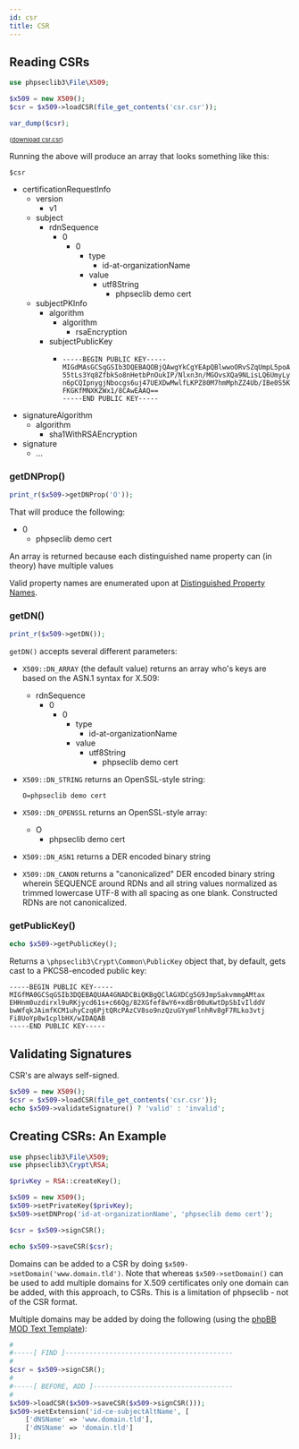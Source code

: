 ```yaml
---
id: csr
title: CSR
---
```


<script src="//ajax.googleapis.com/ajax/libs/jquery/1.12.4/jquery.min.js"></script>
<script src="/js/jquery.treeview.js"></script>
<link rel="stylesheet" href="/css/jquery.treeview.css">
<script>
var showPath = function() {
  path = '';
  parents = $(this).parents('li:visible');
  for (var i = parents.length - 1; i >= 0; i--) {
    name = $('.name', parents[i])[0].textContent;
    delimiter = isNaN(name) ? '\'' : '';
    path+= '[' + delimiter + name + delimiter + ']';
  }
  $('#path').html('<code id="path">$csr' + path + '</code>:');
};
$(document).ready(function() {
  $('.printr').treeview({
     persist: "location",
     collapsed: true,
     unique: true
   });
   $('.name,.hitarea').click(showPath);
   $('#path').html('<code id="path">$csr</code>');
});
</script>

## Reading CSRs

```php
use phpseclib3\File\X509;

$x509 = new X509();
$csr = $x509->loadCSR(file_get_contents('csr.csr'));

var_dump($csr);
```
<span style="font-size: 11px">([download csr.csr](/x509/csr.csr))</span>

Running the above will produce an array that looks something like this:

<code id="path">$csr</code>
<ul class="printr"><li><span class="name">certificationRequestInfo</span><ul><li><span class="name">version</span><ul><li>v1</li></ul></li><li><span class="name">subject</span><ul><li><span class="name">rdnSequence</span><ul><li><span class="name">0</span><ul><li><span class="name">0</span><ul><li><span class="name">type</span><ul><li>id-at-organizationName</li></ul></li><li><span class="name">value</span><ul><li><span class="name">utf8String</span><ul><li>phpseclib demo cert</li></ul></li></ul></li></ul></li></ul></li></ul></li></ul></li><li><span class="name">subjectPKInfo</span><ul><li><span class="name">algorithm</span><ul><li><span class="name">algorithm</span><ul><li>rsaEncryption</li></ul></li></ul></li><li><span class="name">subjectPublicKey</span><ul><li>

```
-----BEGIN PUBLIC KEY-----
MIGdMAsGCSqGSIb3DQEBAQOBjQAwgYkCgYEApQBlwwoORvSZqUmpL5poADLWsRBx
55tLs3Yq8ZfbkSo8nHetbPnOukIP/Nlxn3n/MGOvsXQa9NLisLQ6UmyLyJXXVW8F
n6pCQIpnygjNbocgs6uj47UEXDwMwlfLKPZ80M7hmMphZZ4Ub/IBe0S5KN77YxYv
FKGKfMNXKZWx1/8CAwEAAQ==
-----END PUBLIC KEY-----
```

</li></ul></li></ul></li></ul></li><li><span class="name">signatureAlgorithm</span><ul><li><span class="name">algorithm</span><ul><li>sha1WithRSAEncryption</li></ul></li></ul></li><li><span class="name">signature</span><ul><li>...</li></ul></li></ul>

### getDNProp()

```php
print_r($x509->getDNProp('O'));
```
That will produce the following:

<ul class="printr"><li><span class="name">0</span><ul><li>phpseclib demo cert</li></ul></li></ul>

An array is returned because each distinguished name property can (in theory) have multiple values

Valid property names are enumerated upon at [Distinguished Property Names](dnprops.md).

### getDN()

```php
print_r($x509->getDN());
```

`getDN()` accepts several different parameters:

- `X509::DN_ARRAY` (the default value) returns an array who's keys are based on the ASN.1 syntax for X.509:
  <ul class="printr"><li><span class="name">rdnSequence</span><ul><li><span class="name">0</span><ul><li><span class="name">0</span><ul><li><span class="name">type</span><ul><li>id-at-organizationName</li></ul></li><li><span class="name">value</span><ul><li><span class="name">utf8String</span><ul><li>phpseclib demo cert</li></ul></li></ul></li></ul></li></ul></li></ul></li></ul>

- `X509::DN_STRING` returns an OpenSSL-style string:
  ```
  O=phpseclib demo cert
  ```

- `X509::DN_OPENSSL` returns an OpenSSL-style array:
  <ul class="printr"><li><span class="name">O</span><ul><li>phpseclib demo cert</li></ul></li></ul>

- `X509::DN_ASN1` returns a DER encoded binary string
- `X509::DN_CANON` returns a "canonicalized" DER encoded binary string wherein SEQUENCE around RDNs and all string values normalized as trimmed lowercase UTF-8 with all spacing as one blank. Constructed RDNs are not canonicalized.

### getPublicKey()

```php
echo $x509->getPublicKey();
```
Returns a `\phpseclib3\Crypt\Common\PublicKey` object that, by default, gets cast to a PKCS8-encoded public key:

```
-----BEGIN PUBLIC KEY-----
MIGfMA0GCSqGSIb3DQEBAQUAA4GNADCBiQKBgQClAGXDCg5G9JmpSakvmmgAMtax
EHHnm0uzdirxl9uRKjycd61s+c66Qg/82XGfef8wY6+xdBr00uKwtDpSbIvIlddV
bwWfqkJAimfKCM1uhyCzq6PjtQRcPAzCV8so9nzQzuGYymFlnhRv8gF7RLko3vtj
Fi8UoYp8w1cplbHX/wIDAQAB
-----END PUBLIC KEY-----
```

## Validating Signatures

CSR's are always self-signed.

```php
$x509 = new X509();
$csr = $x509->loadCSR(file_get_contents('csr.csr'));
echo $x509->validateSignature() ? 'valid' : 'invalid';
```

## Creating CSRs: An Example

```php
use phpseclib3\File\X509;
use phpseclib3\Crypt\RSA;

$privKey = RSA::createKey();

$x509 = new X509();
$x509->setPrivateKey($privKey);
$x509->setDNProp('id-at-organizationName', 'phpseclib demo cert');

$csr = $x509->signCSR();

echo $x509->saveCSR($csr);
```

Domains can be added to a CSR by doing `$x509->setDomain('www.domain.tld')`. Note that whereas `$x509->setDomain()` can be used to add multiple domains for X.509 certificates only one domain can be added, with this approach, to CSRs. This is a limitation of phpseclib - not of the CSR format.

Multiple domains may be added by doing the following (using the [phpBB MOD Text Template](https://wiki.phpbb.com/MOD_Text_Template)):

```php
#
#-----[ FIND ]------------------------------------------
#
$csr = $x509->signCSR();
#
#-----[ BEFORE, ADD ]-----------------------------------
#
$x509->loadCSR($x509->saveCSR($x509->signCSR()));
$x509->setExtension('id-ce-subjectAltName', [
    ['dNSName' => 'www.domain.tld'],
    ['dNSName' => 'domain.tld']
]);
```